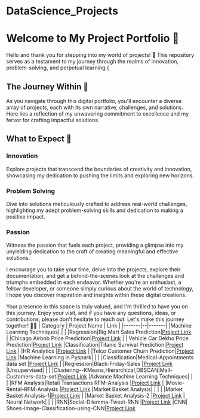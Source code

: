 # DataScience_Projects

# Welcome to My Project Portfolio 🚀

Hello and thank you for stepping into my world of projects! 🌟 This repository serves as a testament to my journey through the realms of innovation, problem-solving, and perpetual learning.{

## The Journey Within 🌌

As you navigate through this digital portfolio, you'll encounter a diverse array of projects, each with its own narrative, challenges, and solutions. Here lies a reflection of my unwavering commitment to excellence and my fervor for crafting impactful solutions.

## What to Expect 🚀

### Innovation
Explore projects that transcend the boundaries of creativity and innovation, showcasing my dedication to pushing the limits and exploring new horizons.

### Problem Solving
Dive into solutions meticulously crafted to address real-world challenges, highlighting my adept problem-solving skills and dedication to making a positive impact.

### Passion
Witness the passion that fuels each project, providing a glimpse into my unyielding dedication to the craft of creating meaningful and effective solutions.

I encourage you to take your time, delve into the projects, explore their documentation, and get a behind-the-scenes look at the challenges and triumphs embedded in each endeavor. Whether you're an enthusiast, a fellow developer, or someone simply curious about the world of technology, I hope you discover inspiration and insights within these digital creations.

Your presence in this space is truly valued, and I'm thrilled to have you on this journey. Enjoy your visit, and if you have any questions, ideas, or contributions, please don't hesitate to reach out. Let's make this journey together! 🚀✨
| Category | Project Name | Link |
|-------|--|-------|
|Machine Learning Techniques| | |
|Regression|Big Mart Sales Prediction|[Project Link](https://github.com/ShravaniRajanelli/Big-Mart-sales-Data-Set)
| |Chicago Airbnb Price Prediction|[Project Link](https://github.com/ShravaniRajanelli/Project-Chicago-Airbnb)
| | Vehicle Car Dekho Price Prediction|[Project Link](https://github.com/ShravaniRajanelli/Vehicle-Car-Dekho)
|Classification|Titanic Survival Prediction|[Project Link](https://github.com/ShravaniRajanelli/Project-on-Titanic-Survival-Prediction)
| |HR Analytics |[Project Link](https://github.com/ShravaniRajanelli/HR-Analytics-Challenge)
| |Telco Customer Churn Prediction|[Project Link](https://github.com/ShravaniRajanelli/Telco-Customer-Churn)
|Machine Learning in Pyspark| | |
|Classification|Medical-Appointments data set |[Project Link](https://github.com/ShravaniRajanelli/Medical-Appointments-Pyspark) |
|Regression|Black-Friday-Sales |[Project Link](https://github.com/ShravaniRajanelli/Black-Friday-Sales-Pyspark)
|Unsupervised| | |
|Clustering--KMeans,Hierarchical,DBSCAN|Mall-Customers-data-set|[Project Link](https://github.com/ShravaniRajanelli/Mall-Customers-data-set-Clustering)
|Advance Machine Learning Techniques| | |
|RFM Analysis|Retail Transactions RFM-Analysis |[Project Link](https://github.com/ShravaniRajanelli/Retail-Transactions-RFM-Analysis)
| |Movie-Rental-RFM-Analysis |[Project Link](https://github.com/ShravaniRajanelli/Movie-Rental-RFM-Analysis)
|Market Basket Analysis| | |
| |Market Basket Analysis-1|[Project Link](https://github.com/ShravaniRajanelli/Market-Basket-Analysis-1)
| |Market Basket Analysis-2 |[Project Link](https://github.com/ShravaniRajanelli/Market-Basket-Analysis-2)
| Neural Network| | |
|RNN|Social-Dilemma-Tweet-RNN |[Project Link](https://github.com/ShravaniRajanelli/Social-Dilemma-Tweet-RNN)
|CNN| Shoes-Image-Classification-using-CNN|[Project Link](https://github.com/ShravaniRajanelli/Shoes-Image-Classification-using-CNN)
